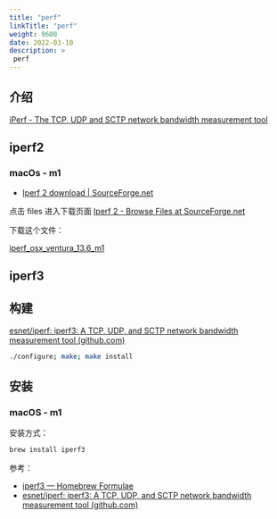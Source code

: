 ```yaml
---
title: "perf"
linkTitle: "perf"
weight: 9600
date: 2022-03-10
description: >
 perf
---
```




## 介绍

[iPerf - The TCP, UDP and SCTP network bandwidth measurement tool](https://iperf.fr/)



## iperf2



### macOs - m1

- [Iperf 2 download | SourceForge.net](https://sourceforge.net/projects/iperf2/)

点击 files 进入下载页面 [Iperf 2 - Browse Files at SourceForge.net](https://sourceforge.net/projects/iperf2/files/)

下载这个文件：

[iperf_osx_ventura_13.6_m1](https://sourceforge.net/projects/iperf2/files/iperf_osx_ventura_13.6_m1/download)

## iperf3



## 构建



[esnet/iperf: iperf3: A TCP, UDP, and SCTP network bandwidth measurement tool (github.com)](https://github.com/esnet/iperf)

```bash
./configure; make; make install
```



## 安装

### macOS - m1

安装方式：

```bash
brew install iperf3
```

参考：

- [iperf3 — Homebrew Formulae](https://formulae.brew.sh/formula/iperf3)
- [esnet/iperf: iperf3: A TCP, UDP, and SCTP network bandwidth measurement tool (github.com)](https://github.com/esnet/iperf)
